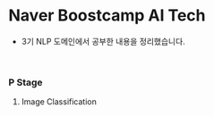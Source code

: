 # Naver Boostcamp AI Tech
- 3기 NLP 도메인에서 공부한 내용을 정리했습니다.

<br/>

### P Stage
1. Image Classification